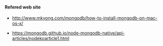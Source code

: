 #### Refered web site

+ http://www.mkyong.com/mongodb/how-to-install-mongodb-on-mac-os-x/

+ https://mongodb.github.io/node-mongodb-native/api-articles/nodekoarticle1.html